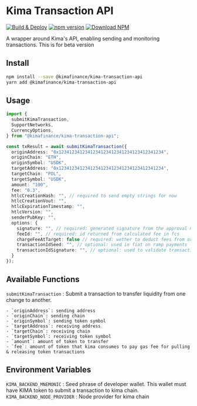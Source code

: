 # Kima Transaction API

[![Build & Deploy](https://github.com/kima-finance/kima-transaction-api/actions/workflows/dev_auto_publish_npm.yml/badge.svg)](https://github.com/kima-finance/kima-transaction-api/actions/workflows/dev_auto_publish_npm.yml)
[![npm version](https://img.shields.io/npm/v/%40kimafinance/kima-transaction-api)](https://www.npmjs.com/package/@kimafinance/kima-transaction-api/)
[![Download NPM](https://img.shields.io/npm/dm/%40kimafinance/kima-transaction-api.svg?style=flat)](https://www.npmjs.com/package/@kimafinance/kima-transaction-api/)

A wrapper around Kima's API, enabling sending and monitoring transactions. This is for beta version

## Install

```bash
npm install --save @kimafinance/kima-transaction-api
yarn add @kimafinance/kima-transaction-api
```

## Usage

```ts
import {
  submitKimaTransaction,
  SupportNetworks,
  CurrencyOptions,
} from "@kimafinance/kima-transaction-api";

const txResult = await submitKimaTransaction({
  originAddress: "0x1234123412341234123412341234123412341234",
  originChain: "ETH",
  originSymbol: "USDK",
  targetAddress: "0x1234123412341234123412341234123412341234",
  targetChain: "POL",
  targetSymbol: "USDK",
  amount: "100",
  fee: "0.3",
  htlcCreationHash: "", // required to send empty strings for now
  htlcCreationVout: "",
  htlcExpirationTimestamp: "",
  htlcVersion: "",
  senderPubKey: "",
  options: {
    signature: "", // required: generated signature from the approval message
    feeId: "", // required: id returned from calculated fee in fcs
    chargeFeeAtTarget: false // required: wether to deduct fees from origin or target
    transactionIdSeed: "", // optional: used in fiat on ramp payments
    transactionIdSignature: "", // optional: used to validate transaction idempotency
  }
});
```

## Available Functions

`submitKimaTransaction` : Submit a transaction to transfer liquidity from one change to another.

    - `originAddress`: sending address
    - `originChain`: sending chain
    - `originSymbol`: sending token symbol
    - `targetAddress`: receiving address
    - `targetChain`: receiving chain
    - `targetSymbol`: receiving token symbol
    - `amount`: amount of token to transfer
    - `fee`: amount of token that kima consumes to pay gas fee for pulling & releasing token transactions

## Environment Variables

`KIMA_BACKEND_MNEMONIC` : Seed phrase of developer wallet. This wallet must have KIMA token to submit a transaction to kima chain.
`KIMA_BACKEND_NODE_PROVIDER` : Node provider for kima chain
